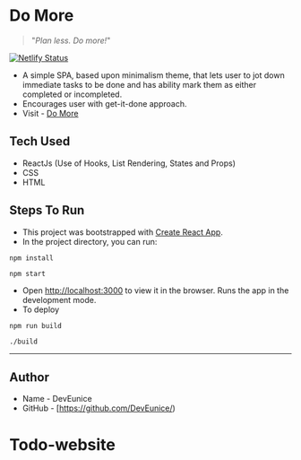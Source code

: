 # Do More

> "_Plan less. Do more!_"

[![Netlify Status](https://api.netlify.com/api/v1/badges/dbe9827b-eb3b-48ce-a661-5b58be3c77c2/deploy-status)](https://app.netlify.com/sites/epic-feynman-0d2137/deploys)

- A simple SPA, based upon minimalism theme, that lets user to jot down immediate tasks to be done and has ability mark them as either completed or incompleted.
- Encourages user with get-it-done approach.
- Visit - [Do More](https://epic-feynman-0d2137.netlify.app)

## Tech Used

- ReactJs (Use of Hooks, List Rendering, States and Props)
- CSS
- HTML

## Steps To Run

- This project was bootstrapped with [Create React App](https://github.com/facebook/create-react-app).
- In the project directory, you can run:

```
npm install
```

```
npm start
```

- Open [http://localhost:3000](http://localhost:3000) to view it in the browser. Runs the app in the development mode.
- To deploy

```
npm run build
```

```
./build
```

---

## Author

- Name - DevEunice
- GitHub - [https://github.com/DevEunice/)
# Todo-website
